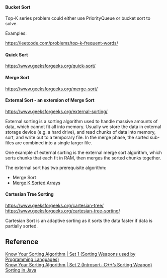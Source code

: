 

#### Bucket Sort

Top-K series problem could either use PriorityQueue or bucket sort to solve.

Examples:

https://leetcode.com/problems/top-k-frequent-words/

#### Quick Sort
https://www.geeksforgeeks.org/quick-sort/

#### Merge Sort
https://www.geeksforgeeks.org/merge-sort/




#### External Sort - an extersion of Merge Sort
https://www.geeksforgeeks.org/external-sorting/

External sorting is a sorting algorithm used to handle massive amounts of data, which cannot fit all into memory. Usually we store the data in external storage device (e.g. a hard drive), and read chunks of data into memory, sort, and write out to a temporary file. In the merge phase, the sorted sub-files are combined into a single larger file.

One example of external sorting is the external merge sort algorithm, which sorts chunks that each fit in RAM, then merges the sorted chunks together.

The external sort has two prerequisite algorithm:
* Merge Sort
* [Merge K Sorted Arrays](https://www.geeksforgeeks.org/merge-k-sorted-arrays/)

#### Cartesian Tree Sorting
https://www.geeksforgeeks.org/cartesian-tree/
https://www.geeksforgeeks.org/cartesian-tree-sorting/

Cartesian Sort is an adaptive sorting as it sorts the data faster if data is partially sorted.


## Reference
[Know Your Sorting Algorithm | Set 1 (Sorting Weapons used by Programming Languages)](https://www.geeksforgeeks.org/know-sorting-algorithm-set-1-sorting-weapons-used-programming-languages/)  
[Know Your Sorting Algorithm | Set 2 (Introsort- C++’s Sorting Weapon)](https://www.geeksforgeeks.org/know-your-sorting-algorithm-set-2-introsort-cs-sorting-weapon/)  
[Sorting in Java](https://www.geeksforgeeks.org/sorting-in-java/)  

